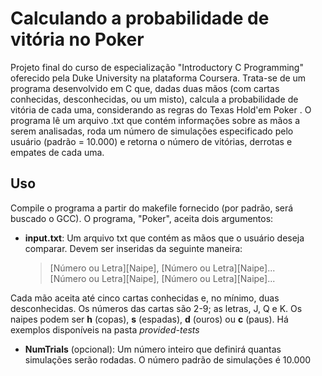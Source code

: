 # Calculando a probabilidade de vitória no Poker

Projeto final do curso de especialização "Introductory C Programming" oferecido pela Duke University na plataforma Coursera. Trata-se de um programa desenvolvido em C que, 
dadas duas mãos (com cartas conhecidas, desconhecidas, ou um misto), calcula a probabilidade de vitória de cada uma, considerando as regras do Texas Hold'em Poker . 
O programa lê um arquivo .txt que contém informações sobre as mãos a serem analisadas, roda um número de simulações especificado pelo usuário (padrão = 10.000) e 
retorna o número de vitórias, derrotas e empates de cada uma.

## Uso
Compile o programa a partir do makefile fornecido (por padrão, será buscado o GCC). O programa, "Poker", aceita dois argumentos:
* __input.txt__: Um arquivo txt que contém as mãos que o usuário deseja comparar. Devem ser inseridas da seguinte maneira:      
    
  >\[Número ou Letra\]\[Naipe\], \[Número ou Letra\]\[Naipe\]...        
  >\[Número ou Letra\]\[Naipe\], \[Número ou Letra\]\[Naipe\]...             
  
 Cada mão aceita até cinco cartas conhecidas e, no mínimo, duas desconhecidas. Os números das cartas são 2-9; as letras, J, Q e K. Os naipes podem ser __h__ (copas), __s__ (espadas), __d__ (ouros) ou __c__ (paus). Há exemplos disponíveis na pasta _provided-tests_
  
* __NumTrials__ (opcional): Um número inteiro que definirá quantas simulações serão rodadas. O número padrão de simulações é 10.000
